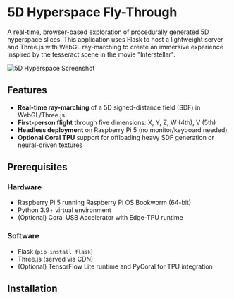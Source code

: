 # 5D Hyperspace Fly-Through

A real-time, browser-based exploration of procedurally generated 5D hyperspace slices. This application uses Flask to host a lightweight server and Three.js with WebGL ray-marching to create an immersive experience inspired by the tesseract scene in the movie "Interstellar".

![5D Hyperspace Screenshot](screenshots/hyperspace.jpg)

## Features

- **Real-time ray-marching** of a 5D signed-distance field (SDF) in WebGL/Three.js
- **First-person flight** through five dimensions: X, Y, Z, W (4th), V (5th)
- **Headless deployment** on Raspberry Pi 5 (no monitor/keyboard needed)
- **Optional Coral TPU** support for offloading heavy SDF generation or neural-driven textures

## Prerequisites

### Hardware
- Raspberry Pi 5 running Raspberry Pi OS Bookworm (64-bit)
- Python 3.9+ virtual environment
- (Optional) Coral USB Accelerator with Edge-TPU runtime

### Software
- Flask (`pip install flask`)
- Three.js (served via CDN)
- (Optional) TensorFlow Lite runtime and PyCoral for TPU integration

## Installation
